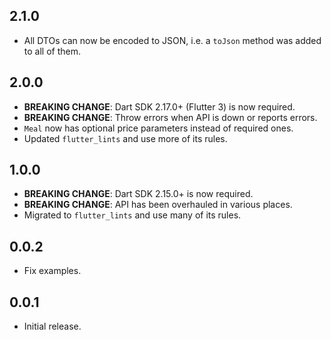 ## 2.1.0

* All DTOs can now be encoded to JSON, i.e. a `toJson` method was added to all of them.

## 2.0.0

* **BREAKING CHANGE**: Dart SDK 2.17.0+ (Flutter 3) is now required.
* **BREAKING CHANGE**: Throw errors when API is down or reports errors.
* `Meal` now has optional price parameters instead of required ones.
* Updated `flutter_lints` and use more of its rules.

## 1.0.0

* **BREAKING CHANGE**: Dart SDK 2.15.0+ is now required.
* **BREAKING CHANGE**: API has been overhauled in various places.
* Migrated to `flutter_lints` and use many of its rules.

## 0.0.2

* Fix examples.

## 0.0.1

* Initial release.
